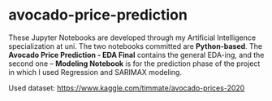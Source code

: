# avocado-price-prediction
These Jupyter Notebooks are developed through my Artificial Intelligence specialization at uni. The two notebooks committed are __Python-based__. The __Avocado Price Prediction - EDA Final__ contains the general EDA-ing, and the second one – __Modeling Notebook__ is for the prediction phase of the project in which I used Regression and SARIMAX modeling. 

Used dataset: https://www.kaggle.com/timmate/avocado-prices-2020
